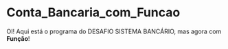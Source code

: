 # Conta_Bancaria_com_Funcao
OI! Aqui está o programa do DESAFIO SISTEMA BANCÁRIO, mas agora com **Função**!
